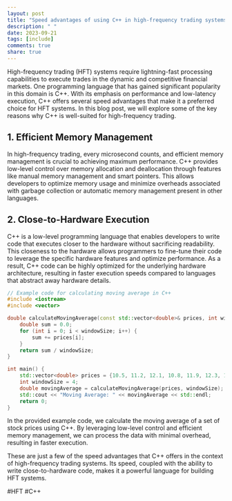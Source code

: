 ```yaml
---
layout: post
title: "Speed advantages of using C++ in high-frequency trading systems"
description: " "
date: 2023-09-21
tags: [include]
comments: true
share: true
---
```


High-frequency trading (HFT) systems require lightning-fast processing capabilities to execute trades in the dynamic and competitive financial markets. One programming language that has gained significant popularity in this domain is C++. With its emphasis on performance and low-latency execution, C++ offers several speed advantages that make it a preferred choice for HFT systems. In this blog post, we will explore some of the key reasons why C++ is well-suited for high-frequency trading.

## 1. **Efficient Memory Management**

In high-frequency trading, every microsecond counts, and efficient memory management is crucial to achieving maximum performance. C++ provides low-level control over memory allocation and deallocation through features like manual memory management and smart pointers. This allows developers to optimize memory usage and minimize overheads associated with garbage collection or automatic memory management present in other languages.

## 2. **Close-to-Hardware Execution**

C++ is a low-level programming language that enables developers to write code that executes closer to the hardware without sacrificing readability. This closeness to the hardware allows programmers to fine-tune their code to leverage the specific hardware features and optimize performance. As a result, C++ code can be highly optimized for the underlying hardware architecture, resulting in faster execution speeds compared to languages that abstract away hardware details.

```cpp
// Example code for calculating moving average in C++
#include <iostream>
#include <vector>

double calculateMovingAverage(const std::vector<double>& prices, int windowSize) {
    double sum = 0.0;
    for (int i = 0; i < windowSize; i++) {
        sum += prices[i];
    }
    return sum / windowSize;
}

int main() {
    std::vector<double> prices = {10.5, 11.2, 12.1, 10.8, 11.9, 12.3, 11.6, 10.7};
    int windowSize = 4;
    double movingAverage = calculateMovingAverage(prices, windowSize);
    std::cout << "Moving Average: " << movingAverage << std::endl;
    return 0;
}
```

In the provided example code, we calculate the moving average of a set of stock prices using C++. By leveraging low-level control and efficient memory management, we can process the data with minimal overhead, resulting in faster execution.

These are just a few of the speed advantages that C++ offers in the context of high-frequency trading systems. Its speed, coupled with the ability to write close-to-hardware code, makes it a powerful language for building HFT systems.

#HFT #C++